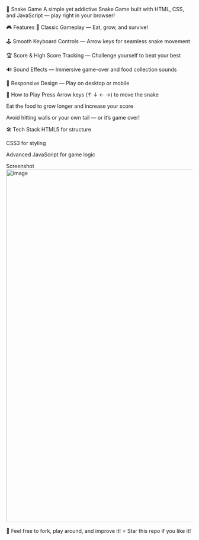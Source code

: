 🐍 Snake Game
A simple yet addictive Snake Game built with HTML, CSS, and JavaScript — play right in your browser!

🎮 Features
🎯 Classic Gameplay — Eat, grow, and survive!

🕹️ Smooth Keyboard Controls — Arrow keys for seamless snake movement

🏆 Score & High Score Tracking — Challenge yourself to beat your best

🔊 Sound Effects — Immersive game-over and food collection sounds

📱 Responsive Design — Play on desktop or mobile

🚀 How to Play
Press Arrow keys (↑ ↓ ← →) to move the snake

Eat the food to grow longer and increase your score

Avoid hitting walls or your own tail — or it’s game over!

🛠️ Tech Stack
HTML5 for structure

CSS3 for styling

Advanced JavaScript for game logic

Screenshot
<img width="1859" height="954" alt="image" src="https://github.com/user-attachments/assets/651b153b-a8c8-4cb3-87d9-7928c2b274bf" />


📌 Feel free to fork, play around, and improve it!
⭐ Star this repo if you like it!

